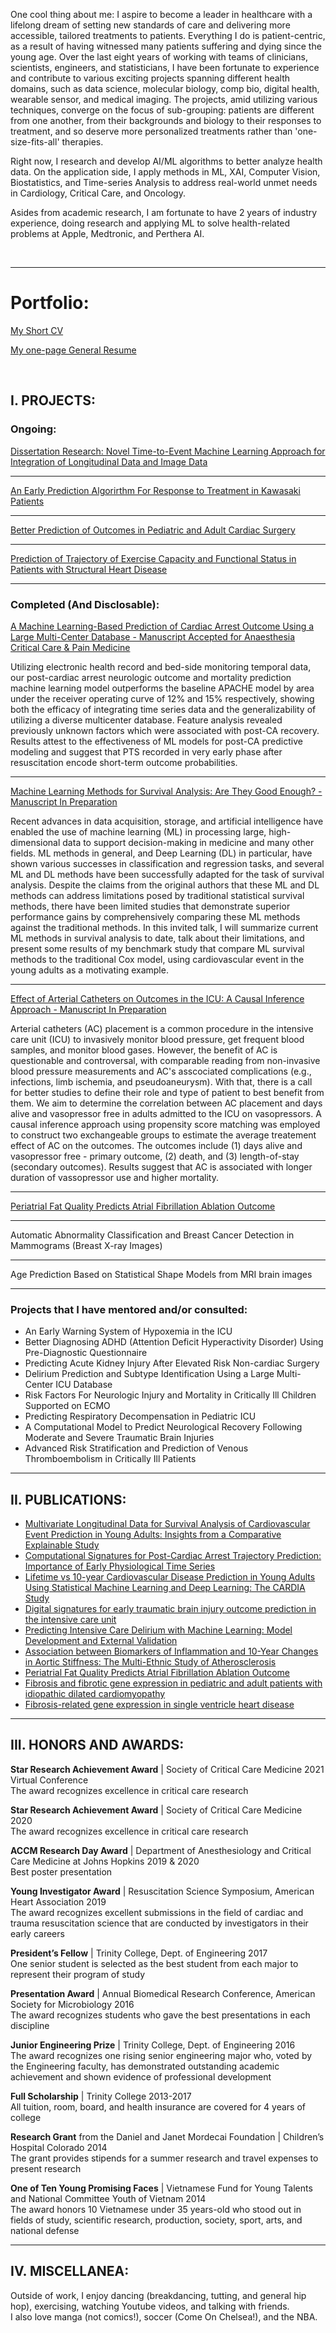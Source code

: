 One cool thing about me: I aspire to become a leader in healthcare with a lifelong dream of setting new standards of care and delivering more accessible, tailored treatments to patients. Everything I do is patient-centric, as a result of having witnessed many patients suffering and dying since the young age. Over the last eight years of working with teams of clinicians, scientists, engineers, and statisticians, I have been fortunate to experience and contribute to various exciting projects spanning different health domains, such as data science, molecular biology, comp bio, digital health, wearable sensor, and medical imaging. The projects, amid utilizing various techniques, converge on the focus of sub-grouping: patients are different from one another, from their backgrounds and biology to their responses to treatment, and so deserve more personalized treatments rather than 'one-size-fits-all' therapies.  

Right now, I research and develop AI/ML algorithms to better analyze health data. On the application side, I apply methods in ML, XAI, Computer Vision, Biostatistics, and Time-series Analysis to address real-world unmet needs in Cardiology, Critical Care, and Oncology. 

Asides from academic research, I am fortunate to have 2 years of industry experience, doing research and applying ML to solve health-related problems at Apple, Medtronic, and Perthera AI.

<br/>

---

# Portfolio:

[My Short CV](/pdf/HughNguyen_CV_Data_ML_Apple.pdf)

[My one-page General Resume](/pdf/HughNguyen_One-Page_General_Resume_Sep_22.pdf)

<br/>

## I. PROJECTS:
### Ongoing:
[Dissertation Research: Novel Time-to-Event Machine Learning Approach for Integration of Longitudinal Data and Image Data](/projects/thesis.md)

---

[An Early Prediction Algorirthm For Response to Treatment in Kawasaki Patients](/projects/kawasaki.md)

---
[Better Prediction of Outcomes in Pediatric and Adult Cardiac Surgery](/projects/cardiac_surgery.md)

---
[Prediction of Trajectory of Exercise Capacity and Functional Status in Patients with Structural Heart Disease](/projects/cardiac_exercise.md)


---


### Completed (And Disclosable):
[A Machine Learning-Based Prediction of Cardiac Arrest Outcome Using a Large Multi-Center Database - Manuscript Accepted for Anaesthesia Critical Care & Pain Medicine](/pdf/TeamBlue_5minPresentation.pdf)

Utilizing electronic health record and bed-side monitoring temporal data, our post-cardiac arrest neurologic outcome and mortality prediction machine learning model outperforms the baseline APACHE model by area under the receiver operating curve of 12% and 15% respectively, showing both the efficacy of integrating time series data and the generalizability of utilizing a diverse multicenter database. Feature analysis revealed previously unknown factors which were associated with post-CA recovery. Results attest to the effectiveness of ML models for post-CA predictive modeling and suggest that PTS recorded in very early phase after resuscitation encode short-term outcome probabilities.

---
[Machine Learning Methods for Survival Analysis: Are They Good Enough? - Manuscript In Preparation](/pdf/SLAM_presentation_2.pdf)

Recent advances in data acquisition, storage, and artificial intelligence have enabled the use of machine learning (ML) in processing large, high-dimensional data to support decision-making in medicine and many other fields. ML methods in general, and Deep Learning (DL) in particular, have shown various successes in classification and regression tasks, and several ML and DL methods have been successfully adapted for the task of survival analysis. Despite the claims from the original authors that these ML and DL methods can address limitations posed by traditional statistical survival methods, there have been limited studies that demonstrate superior performance gains by comprehensively comparing these ML methods against the traditional methods. In this invited talk, I will summarize current ML methods in survival analysis to date, talk about their limitations, and present some results of my benchmark study that compare ML survival methods to the traditional Cox model, using cardiovascular event in the young adults as a motivating example.

---
[Effect of Arterial Catheters on Outcomes in the ICU: A Causal Inference Approach - Manuscript In Preparation](/pdf/SCCM_Final_Team_9.pdf) 

Arterial catheters (AC) placement is a common procedure in the intensive care unit (ICU) to invasively monitor blood pressure, get frequent blood samples, and monitor blood gases. However, the benefit of AC is questionable and controversal, with comparable reading from non-invasive blood pressure measurements and AC's asscociated complications (e.g., infections, limb ischemia, and pseudoaneurysm). With that, there is a call for better studies to define their role and type of patient to best benefit from them. We aim to determine the correlation between AC placement and days alive and vasopressor free in adults admitted to the ICU on vasopressors. A causal inference approach using propensity score matching was employed to construct two exchangeable groups to estimate the average treatement effect of AC on the outcomes. The outcomes include (1) days alive and vasopressor free - primary outcome, (2) death, and (3) length-of-stay (secondary outcomes). Results suggest that AC is associated with longer duration of vassopressor use and higher mortality.

---
[Periatrial Fat Quality Predicts Atrial Fibrillation Ablation Outcome](https://www.ncbi.nlm.nih.gov/pubmed/31177816)

---
Automatic Abnormality Classification and Breast Cancer Detection in Mammograms (Breast X-ray Images)

---
Age Prediction Based on Statistical Shape Models from MRI brain images

---

### Projects that I have mentored and/or consulted:

- An Early Warning System of Hypoxemia in the ICU 
- Better Diagnosing ADHD (Attention Deficit Hyperactivity Disorder) Using Pre-Diagnostic Questionnaire 
- Predicting Acute Kidney Injury After Elevated Risk Non-cardiac Surgery
- Delirium Prediction and Subtype Identification Using a Large Multi-Center ICU Database 
- Risk Factors For Neurologic Injury and Mortality in Critically Ill Children Supported on ECMO
- Predicting Respiratory Decompensation in Pediatric ICU
- A Computational Model to Predict Neurological Recovery Following Moderate and Severe Traumatic Brain Injuries
- Advanced Risk Stratification and Prediction of Venous Thromboembolism in Critically Ill Patients


---


## II. PUBLICATIONS:
- [Multivariate Longitudinal Data for Survival Analysis of Cardiovascular Event Prediction in Young Adults: Insights from a Comparative Explainable Study](https://doi.org/10.1186/s12874-023-01845-4) 
- [Computational Signatures for Post-Cardiac Arrest Trajectory Prediction: Importance of Early Physiological Time Series](https://doi.org/10.1016/j.accpm.2021.101015) 
- [Lifetime vs 10-year Cardiovascular Disease Prediction in Young Adults Using Statistical Machine Learning and Deep Learning: The CARDIA Study](https://doi.org/10.1101/2022.09.22.22280254)
- [Digital signatures for early traumatic brain injury outcome prediction in the intensive care unit](https://www.nature.com/articles/s41598-021-99397-4)
- [Predicting Intensive Care Delirium with Machine Learning: Model Development and External Validation](https://pubmed.ncbi.nlm.nih.gov/36538354) 
- [Association between Biomarkers of Inflammation and 10-Year Changes in Aortic Stiffness: The Multi-Ethnic Study of Atherosclerosis](https://papers.ssrn.com/sol3/papers.cfm?abstract_id=4092893) 
- [Periatrial Fat Quality Predicts Atrial Fibrillation Ablation Outcome](https://www.ncbi.nlm.nih.gov/pubmed/31177816)
- [Fibrosis and fibrotic gene expression in pediatric and adult patients with idiopathic dilated cardiomyopathy](https://www.ncbi.nlm.nih.gov/pubmed/27890770)
- [Fibrosis-related gene expression in single ventricle heart disease](https://www.ncbi.nlm.nih.gov/pubmed/29050751)

---


## III. HONORS AND AWARDS:

**Star Research Achievement Award** | Society of Critical Care Medicine
2021 Virtual Conference <br/>
The award recognizes excellence in critical care research

**Star Research Achievement Award** | Society of Critical Care Medicine
2020 <br/>
The award recognizes excellence in critical care research

**ACCM Research Day Award** | Department of Anesthesiology and Critical Care Medicine at Johns Hopkins
2019 & 2020 <br/>
Best poster presentation

**Young Investigator Award** | Resuscitation Science Symposium, American Heart Association 
2019 <br/>
The award recognizes excellent submissions in the field of cardiac and trauma resuscitation science that are conducted by investigators in their early careers

**President’s Fellow** | Trinity College, Dept. of Engineering 
2017 <br/>
One senior student is selected as the best student from each major to represent their program of study 

**Presentation Award** | Annual Biomedical Research Conference, American Society for Microbiology
2016 <br/>
The award recognizes students who gave the best presentations in each discipline

**Junior Engineering Prize** | Trinity College, Dept. of Engineering 
2016 <br/>
The award recognizes one rising senior engineering major who, voted by the Engineering faculty, has demonstrated outstanding academic achievement and shown evidence of professional development

**Full Scholarship** | Trinity College 2013-2017 <br/>
All tuition, room, board, and health insurance are covered for 4 years of college

**Research Grant** from the Daniel and Janet Mordecai Foundation | Children’s Hospital Colorado 
2014 <br/>
The grant provides stipends for a summer research and travel expenses to present research

**One of Ten Young Promising Faces** | Vietnamese Fund for Young Talents and National Committee Youth of Vietnam 
2014 <br/>
The award honors 10 Vietnamese under 35 years-old who stood out in fields of study, scientific research, production, society, sport, arts, and national defense



---




## IV. MISCELLANEA:
Outside of work, I enjoy dancing (breakdancing, tutting, and general hip hop), exercising, watching Youtube videos, and talking with friends. <br/>
I also love manga (not comics!), soccer (Come On Chelsea!), and the NBA.

